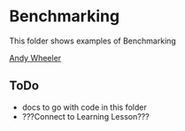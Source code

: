 # Benchmarking

This folder shows examples of Benchmarking

[Andy Wheeler](mailto:andrew.wheeler@hms.com)

## ToDo

 - docs to go with code in this folder
 - ???Connect to Learning Lesson???
